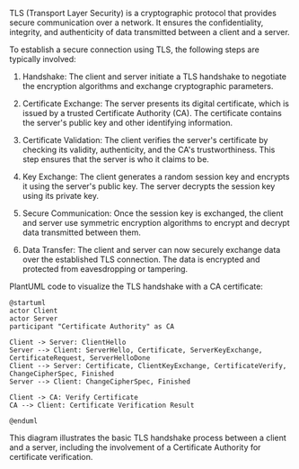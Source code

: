TLS (Transport Layer Security) is a cryptographic protocol that provides secure communication over a network. It ensures the confidentiality, integrity, and authenticity of data transmitted between a client and a server.

To establish a secure connection using TLS, the following steps are typically involved:

1. Handshake: The client and server initiate a TLS handshake to negotiate the encryption algorithms and exchange cryptographic parameters.

2. Certificate Exchange: The server presents its digital certificate, which is issued by a trusted Certificate Authority (CA). The certificate contains the server's public key and other identifying information.

3. Certificate Validation: The client verifies the server's certificate by checking its validity, authenticity, and the CA's trustworthiness. This step ensures that the server is who it claims to be.

4. Key Exchange: The client generates a random session key and encrypts it using the server's public key. The server decrypts the session key using its private key.

5. Secure Communication: Once the session key is exchanged, the client and server use symmetric encryption algorithms to encrypt and decrypt data transmitted between them.

6. Data Transfer: The client and server can now securely exchange data over the established TLS connection. The data is encrypted and protected from eavesdropping or tampering.

PlantUML code to visualize the TLS handshake with a CA certificate:

```plantuml
@startuml
actor Client
actor Server
participant "Certificate Authority" as CA

Client -> Server: ClientHello
Server --> Client: ServerHello, Certificate, ServerKeyExchange, CertificateRequest, ServerHelloDone
Client --> Server: Certificate, ClientKeyExchange, CertificateVerify, ChangeCipherSpec, Finished
Server --> Client: ChangeCipherSpec, Finished

Client -> CA: Verify Certificate
CA --> Client: Certificate Verification Result

@enduml
```

This diagram illustrates the basic TLS handshake process between a client and a server, including the involvement of a Certificate Authority for certificate verification.
